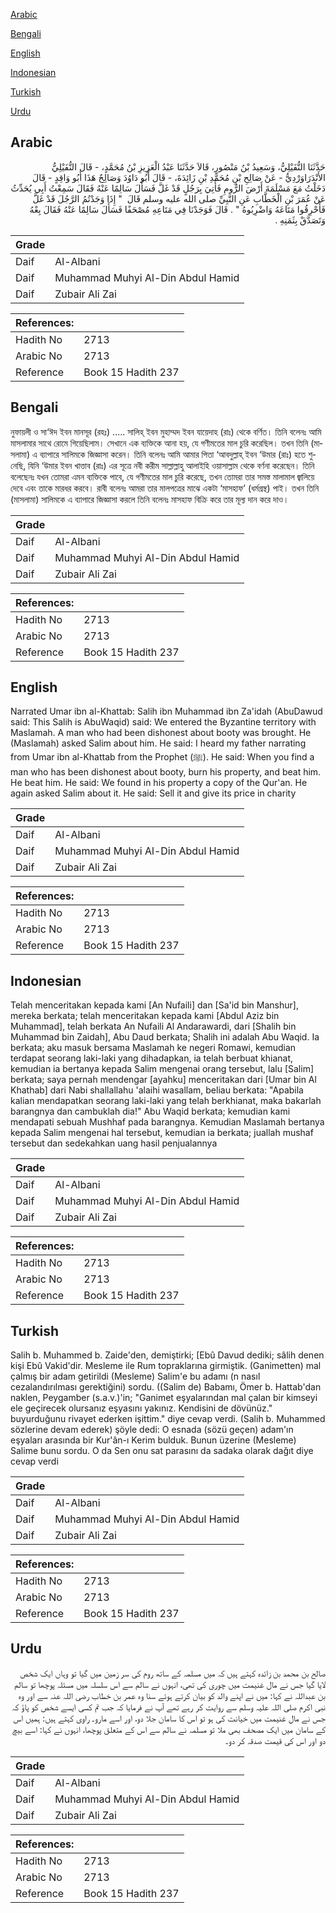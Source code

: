 [Arabic](#arabic)

[Bengali](#bengali)

[English](#english)

[Indonesian](#indonesian)

[Turkish](#turkish)

[Urdu](#urdu)

## Arabic


<div dir="rtl" lang="ar" style={{fontSize:'larger',backgroundColor:'#f8f9fa',padding:20}}>
حَدَّثَنَا النُّفَيْلِيُّ، وَسَعِيدُ بْنُ مَنْصُورٍ، قَالاَ حَدَّثَنَا عَبْدُ الْعَزِيزِ بْنُ مُحَمَّدٍ، - قَالَ النُّفَيْلِيُّ الأَنْدَرَاوَرْدِيُّ - عَنْ صَالِحِ بْنِ مُحَمَّدِ بْنِ زَائِدَةَ، - قَالَ أَبُو دَاوُدَ وَصَالِحٌ هَذَا أَبُو وَاقِدٍ - قَالَ دَخَلْتُ مَعَ مَسْلَمَةَ أَرْضَ الرُّومِ فَأُتِيَ بِرَجُلٍ قَدْ غَلَّ فَسَأَلَ سَالِمًا عَنْهُ فَقَالَ سَمِعْتُ أَبِي يُحَدِّثُ عَنْ عُمَرَ بْنِ الْخَطَّابِ عَنِ النَّبِيِّ صلى الله عليه وسلم قَالَ ‏ "‏ إِذَا وَجَدْتُمُ الرَّجُلَ قَدْ غَلَّ فَأَحْرِقُوا مَتَاعَهُ وَاضْرِبُوهُ ‏"‏ ‏.‏ قَالَ فَوَجَدْنَا فِي مَتَاعِهِ مُصْحَفًا فَسَأَلَ سَالِمًا عَنْهُ فَقَالَ بِعْهُ وَتَصَدَّقْ بِثَمَنِهِ ‏.‏
</div>
<div style={{backgroundColor:'#f8f9fa',padding:20, marginBottom: 10}}><table> <thead> <tr> <th>Grade</th> <th></th> </tr> </thead> <tbody> <tr><td>Daif</td><td>Al-Albani</td></tr><tr><td>Daif</td><td>Muhammad Muhyi Al-Din Abdul Hamid</td></tr><tr><td>Daif</td><td>Zubair Ali Zai</td></tr></tbody></table><table> <thead> <tr> <th>References:</th> <th></th> </tr> </thead> <tbody><tr><td>Hadith No</td><td>2713</td></tr><tr><td>Arabic No</td><td>2713</td></tr><tr><td>Reference</td><td>Book 15 Hadith 237</td></tr></tbody></table></div>

## Bengali


<div dir="ltr" lang="bn" style={{fontSize:'larger',backgroundColor:'#f8f9fa',padding:20}}>
নুফায়লী ও সা‘ঈদ ইবন মানসূর (রহঃ) ..... সালিহ্ ইবন মুহাম্মদ ইবন যায়েদাহ (রাঃ) থেকে বর্ণিত। তিনি বলেনঃ আমি মাসলামার সাথে রোমে গিয়েছিলাম। সেখানে এক ব্যক্তিকে আনা হয়, যে গণীমতের মাল চুরি করেছিল। তখন তিনি (মাসলামা) এ ব্যাপারে সালিমকে জিজ্ঞাসা করেন। তিনি বলেনঃ আমি আমার পিতা ‘আবদুল্লাহ্ ইবন ‘উমার (রাঃ) হতে শুনেছি, যিনি ‘উমার ইবন খাত্তাব (রাঃ) এর সূত্রে নবী করীম সাল্লাল্লাহু আলাইহি ওয়াসাল্লাম থেকে বর্ণনা করেছেন। তিনি বলেছেনঃ যখন তোমরা এমন ব্যক্তিকে পাবে, যে গণীমতের মাল চুরি করেছে, তখন তোমরা তার সমস্ত মালামাল জ্বালিয়ে দেবে এবং তাকে মারধর করবে। রাবী বলেনঃ আমরা তার মালপত্রের মাঝে একটা ‘মাসহাফ’ (ধর্মগ্রন্থ) পাই। তখন তিনি (মাসলামা) সালিমকে এ ব্যাপারে জিজ্ঞাসা করলে তিনি বলেনঃ মাসহাফ বিক্রি করে তার মূল্য দান করে দাও।
</div>
<div style={{backgroundColor:'#f8f9fa',padding:20, marginBottom: 10}}><table> <thead> <tr> <th>Grade</th> <th></th> </tr> </thead> <tbody> <tr><td>Daif</td><td>Al-Albani</td></tr><tr><td>Daif</td><td>Muhammad Muhyi Al-Din Abdul Hamid</td></tr><tr><td>Daif</td><td>Zubair Ali Zai</td></tr></tbody></table><table> <thead> <tr> <th>References:</th> <th></th> </tr> </thead> <tbody><tr><td>Hadith No</td><td>2713</td></tr><tr><td>Arabic No</td><td>2713</td></tr><tr><td>Reference</td><td>Book 15 Hadith 237</td></tr></tbody></table></div>

## English


<div dir="ltr" lang="en" style={{fontSize:'larger',backgroundColor:'#f8f9fa',padding:20}}>
Narrated Umar ibn al-Khattab: Salih ibn Muhammad ibn Za'idah (AbuDawud said: This Salih is AbuWaqid) said: We entered the Byzantine territory with Maslamah. A man who had been dishonest about booty was brought. He (Maslamah) asked Salim about him. He said: I heard my father narrating from Umar ibn al-Khattab from the Prophet (ﷺ). He said: When you find a man who has been dishonest about booty, burn his property, and beat him. He beat him. He said: We found in his property a copy of the Qur'an. He again asked Salim about it. He said: Sell it and give its price in charity
</div>
<div style={{backgroundColor:'#f8f9fa',padding:20, marginBottom: 10}}><table> <thead> <tr> <th>Grade</th> <th></th> </tr> </thead> <tbody> <tr><td>Daif</td><td>Al-Albani</td></tr><tr><td>Daif</td><td>Muhammad Muhyi Al-Din Abdul Hamid</td></tr><tr><td>Daif</td><td>Zubair Ali Zai</td></tr></tbody></table><table> <thead> <tr> <th>References:</th> <th></th> </tr> </thead> <tbody><tr><td>Hadith No</td><td>2713</td></tr><tr><td>Arabic No</td><td>2713</td></tr><tr><td>Reference</td><td>Book 15 Hadith 237</td></tr></tbody></table></div>

## Indonesian


<div dir="ltr" lang="id" style={{fontSize:'larger',backgroundColor:'#f8f9fa',padding:20}}>
Telah menceritakan kepada kami [An Nufaili] dan [Sa'id bin Manshur], mereka berkata; telah menceritakan kepada kami [Abdul Aziz bin Muhammad], telah berkata An Nufaili Al Andarawardi, dari [Shalih bin Muhammad bin Zaidah], Abu Daud berkata; Shalih ini adalah Abu Waqid. Ia berkata; aku masuk bersama Maslamah ke negeri Romawi, kemudian terdapat seorang laki-laki yang dihadapkan, ia telah berbuat khianat, kemudian ia bertanya kepada Salim mengenai orang tersebut, lalu [Salim] berkata; saya pernah mendengar [ayahku] menceritakan dari [Umar bin Al Khathab] dari Nabi shallallahu 'alaihi wasallam, beliau berkata: "Apabila kalian mendapatkan seorang laki-laki yang telah berkhianat, maka bakarlah barangnya dan cambuklah dia!" Abu Waqid berkata; kemudian kami mendapati sebuah Mushhaf pada barangnya. Kemudian Maslamah bertanya kepada Salim mengenai hal tersebut, kemudian ia berkata; juallah mushaf tersebut dan sedekahkan uang hasil penjualannya
</div>
<div style={{backgroundColor:'#f8f9fa',padding:20, marginBottom: 10}}><table> <thead> <tr> <th>Grade</th> <th></th> </tr> </thead> <tbody> <tr><td>Daif</td><td>Al-Albani</td></tr><tr><td>Daif</td><td>Muhammad Muhyi Al-Din Abdul Hamid</td></tr><tr><td>Daif</td><td>Zubair Ali Zai</td></tr></tbody></table><table> <thead> <tr> <th>References:</th> <th></th> </tr> </thead> <tbody><tr><td>Hadith No</td><td>2713</td></tr><tr><td>Arabic No</td><td>2713</td></tr><tr><td>Reference</td><td>Book 15 Hadith 237</td></tr></tbody></table></div>

## Turkish


<div dir="ltr" lang="tr" style={{fontSize:'larger',backgroundColor:'#f8f9fa',padding:20}}>
Salih b. Muhammed b. Zaide'den, demiştirki; [Ebû Davud dediki; sâlih denen kişi Ebû Vakid'dir. Mesleme ile Rum topraklarına girmiştik. (Ganimetten) mal çalmış bir adam getirildi (Mesleme) Salim'e bu adamı (n nasıl cezalandırılması gerektiğini) sordu. ((Salim de) Babamı, Ömer b. Hattab'dan naklen, Peygamber (s.a.v.)'in; "Ganimet eşyalarından mal çalan bir kimseyi ele geçirecek olursanız eşyasını yakınız. Kendisini de dövünüz." buyurduğunu rivayet ederken işittim." diye cevap verdi. (Salih b. Muhammed sözlerine devam ederek) şöyle dedi: O esnada (sözü geçen) adam'ın eşyaları arasında bir Kur'ân-ı Kerim bulduk. Bunun üzerine (Mesleme) Salime bunu sordu. O da Sen onu sat parasını da sadaka olarak dağıt diye cevap verdi
</div>
<div style={{backgroundColor:'#f8f9fa',padding:20, marginBottom: 10}}><table> <thead> <tr> <th>Grade</th> <th></th> </tr> </thead> <tbody> <tr><td>Daif</td><td>Al-Albani</td></tr><tr><td>Daif</td><td>Muhammad Muhyi Al-Din Abdul Hamid</td></tr><tr><td>Daif</td><td>Zubair Ali Zai</td></tr></tbody></table><table> <thead> <tr> <th>References:</th> <th></th> </tr> </thead> <tbody><tr><td>Hadith No</td><td>2713</td></tr><tr><td>Arabic No</td><td>2713</td></tr><tr><td>Reference</td><td>Book 15 Hadith 237</td></tr></tbody></table></div>

## Urdu


<div dir="rtl" lang="ur" style={{fontSize:'larger',backgroundColor:'#f8f9fa',padding:20}}>
صالح بن محمد بن زائدہ کہتے ہیں کہ میں مسلمہ کے ساتھ روم کی سر زمین میں گیا تو وہاں ایک شخص لایا گیا جس نے مال غنیمت میں چوری کی تھی، انہوں نے سالم سے اس سلسلہ میں مسئلہ پوچھا تو سالم بن عبداللہ نے کہا: میں نے اپنے والد کو بیان کرتے ہوئے سنا وہ عمر بن خطاب رضی اللہ عنہ سے اور وہ نبی اکرم صلی اللہ علیہ وسلم سے روایت کر رہے تھے آپ نے فرمایا کہ جب تم کسی ایسے شخص کو پاؤ کہ جس نے مال غنیمت میں خیانت کی ہو تو اس کا سامان جلا دو، اور اسے مارو۔ راوی کہتے ہیں: ہمیں اس کے سامان میں ایک مصحف بھی ملا تو مسلمہ نے سالم سے اس کے متعلق پوچھا، انہوں نے کہا: اسے بیچ دو اور اس کی قیمت صدقہ کر دو۔
</div>
<div style={{backgroundColor:'#f8f9fa',padding:20, marginBottom: 10}}><table> <thead> <tr> <th>Grade</th> <th></th> </tr> </thead> <tbody> <tr><td>Daif</td><td>Al-Albani</td></tr><tr><td>Daif</td><td>Muhammad Muhyi Al-Din Abdul Hamid</td></tr><tr><td>Daif</td><td>Zubair Ali Zai</td></tr></tbody></table><table> <thead> <tr> <th>References:</th> <th></th> </tr> </thead> <tbody><tr><td>Hadith No</td><td>2713</td></tr><tr><td>Arabic No</td><td>2713</td></tr><tr><td>Reference</td><td>Book 15 Hadith 237</td></tr></tbody></table></div>